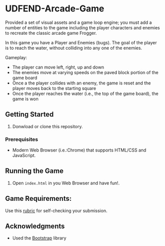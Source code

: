# UDFEND-Arcade-Game

Provided a set of visual assets and a game loop engine; you must add a number of entities to the game including the player characters and enemies to recreate the classic arcade game Frogger.

In this game you have a Player and Enemies (bugs). The goal of the player is to reach the water, without colliding into any one of the enemies.

Gameplay:

* The player can move left, right, up and down
* The enemies move at varying speeds on the paved block portion of the game board
* Once a the player collides with an enemy, the game is reset and the player moves back to the starting square
* Once the player reaches the water (i.e., the top of the game board), the game is won

## Getting Started

1. Donwload or clone this repository.

### Prerequisites

* Modern Web Browser (i.e.:Chrome) that supports HTML/CSS and JavaScript.

## Running the Game

1. Open `index.html` in you Web Browser and have fun!.

## Game Requirements:

Use this [rubric](https://review.udacity.com/#!/rubrics/15/view) for self-checking your submission.

## Acknowledgments

* Used the [Bootstrap](https://getbootstrap.com/) library
